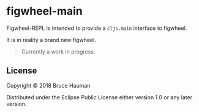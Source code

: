 # figwheel-main

Figwheel-REPL is intended to provide a `cljs.main` interface to figwheel.

It is in reality a brand new figwheel.

> Currently a work in progress.

## License

Copyright © 2018 Bruce Hauman

Distributed under the Eclipse Public License either version 1.0 or any
later version.
